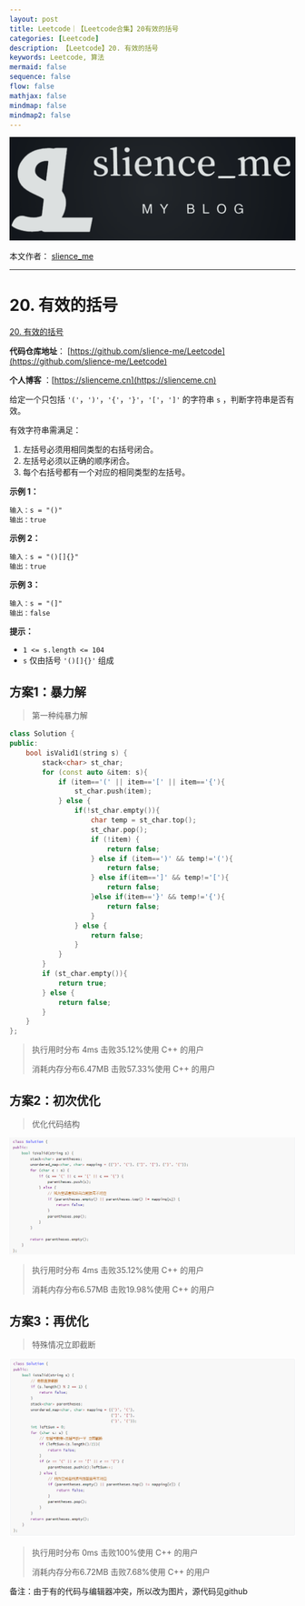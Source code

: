 ```yaml
---
layout: post
title: Leetcode｜【Leetcode合集】20有效的括号
categories: [Leetcode]
description: 【Leetcode】20. 有效的括号
keywords: Leetcode, 算法
mermaid: false
sequence: false
flow: false
mathjax: false
mindmap: false
mindmap2: false
---
```


![img](/images/posts/logo_slienceme3.png)

本文作者： [slience_me](https://slienceme.cn/)

---

# 20. 有效的括号

[20. 有效的括号](https://leetcode.cn/problems/valid-parentheses/)

**代码仓库地址**： [https://github.com/slience-me/Leetcode](https://github.com/slience-me/Leetcode)

**个人博客** ：[https://slienceme.cn](https://slienceme.cn)

给定一个只包括 `'('`，`')'`，`'{'`，`'}'`，`'['`，`']'` 的字符串 `s` ，判断字符串是否有效。

有效字符串需满足：

1. 左括号必须用相同类型的右括号闭合。
2. 左括号必须以正确的顺序闭合。
3. 每个右括号都有一个对应的相同类型的左括号。

 

**示例 1：**

```
输入：s = "()"
输出：true
```

**示例 2：**

```
输入：s = "()[]{}"
输出：true
```

**示例 3：**

```
输入：s = "(]"
输出：false
```

 

**提示：**

- `1 <= s.length <= 104`
- `s` 仅由括号 `'()[]{}'` 组成



## 方案1：暴力解

> 第一种纯暴力解

```cpp
class Solution {
public:
    bool isValid1(string s) {
        stack<char> st_char;
        for (const auto &item: s){
            if (item=='(' || item=='[' || item=='{'){
                st_char.push(item);
            } else {
                if(!st_char.empty()){
                    char temp = st_char.top();
                    st_char.pop();
                    if (!item) {
                        return false;
                    } else if (item==')' && temp!='('){
                        return false;
                    } else if(item==']' && temp!='['){
                        return false;
                    }else if(item=='}' && temp!='{'){
                        return false;
                    }
                } else {
                    return false;
                }
            }
        }
        if (st_char.empty()){
            return true;
        } else {
            return false;
        }
    }
};
```

> 执行用时分布 4ms 击败35.12%使用 C++ 的用户
>
> 消耗内存分布6.47MB 击败57.33%使用 C++ 的用户



## 方案2：初次优化

> 优化代码结构

 ![image-20231125120212012](/images/posts/image-20231125120212012.png)

> 执行用时分布 4ms 击败35.12%使用 C++ 的用户
>
> 消耗内存分布6.57MB 击败19.98%使用 C++ 的用户



## 方案3：再优化

> 特殊情况立即截断

![image-20231125120228950](/images/posts/image-20231125120228950.png)


> 执行用时分布 0ms 击败100%使用 C++ 的用户
>
> 消耗内存分布6.72MB 击败7.68%使用 C++ 的用户
> 

备注：由于有的代码与编辑器冲突，所以改为图片，源代码见github
